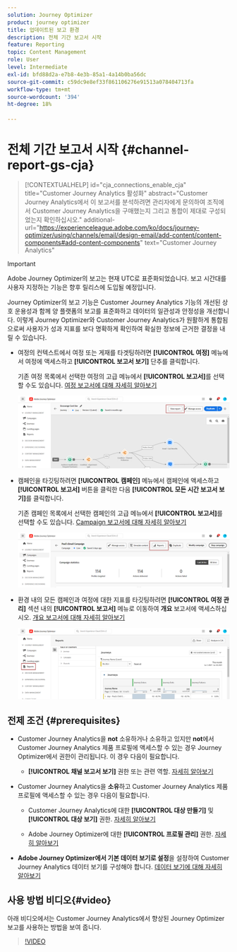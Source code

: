 ```yaml
---
solution: Journey Optimizer
product: journey optimizer
title: 업데이트된 보고 환경
description: 전체 기간 보고서 시작
feature: Reporting
topic: Content Management
role: User
level: Intermediate
exl-id: bfd88d2a-e7b8-4e3b-85a1-4a14b0ba56dc
source-git-commit: c59dc9e8ef33f861106276e91513a078404713fa
workflow-type: tm+mt
source-wordcount: '394'
ht-degree: 18%

---
```


# 전체 기간 보고서 시작 {#channel-report-gs-cja}

>[!CONTEXTUALHELP]
>id="cja_connections_enable_cja"
>title="Customer Journey Analytics 활성화"
>abstract="Customer Journey Analytics에서 이 보고서를 분석하려면 관리자에게 문의하여 조직에서 Customer Journey Analytics을 구매했는지 그리고 통합이 제대로 구성되었는지 확인하십시오."
>additional-url="https://experienceleague.adobe.com/ko/docs/journey-optimizer/using/channels/email/design-email/add-content/content-components#add-content-components" text="Customer Journey Analytics"

>[!IMPORTANT]
>
>Adobe Journey Optimizer의 보고는 현재 UTC로 표준화되었습니다. 보고 시간대를 사용자 지정하는 기능은 향후 릴리스에 도입될 예정입니다.

Journey Optimizer의 보고 기능은 Customer Journey Analytics 기능의 개선된 상호 운용성과 함께 양 플랫폼의 보고를 표준화하고 데이터의 일관성과 안정성을 개선합니다. 이렇게 Journey Optimizer와 Customer Journey Analytics가 원활하게 통합됨으로써 사용자가 성과 지표를 보다 명확하게 확인하여 확실한 정보에 근거한 결정을 내릴 수 있습니다.

* 여정의 컨텍스트에서 여정 또는 게재를 타겟팅하려면 **[!UICONTROL 여정]** 메뉴에서 여정에 액세스하고 **[!UICONTROL 보고서 보기]** 단추를 클릭합니다.

  기존 여정 목록에서 선택한 여정의 고급 메뉴에서 **[!UICONTROL 보고서]**&#x200B;를 선택할 수도 있습니다. [여정 보고서에 대해 자세히 알아보기](journey-global-report-cja.md)

  ![](assets/gs-cja-report-3.png)

* 캠페인을 타깃팅하려면 **[!UICONTROL 캠페인]** 메뉴에서 캠페인에 액세스하고 **[!UICONTROL 보고서]** 버튼을 클릭한 다음 **[!UICONTROL 모든 시간 보고서 보기]**&#x200B;를 클릭합니다.

  기존 캠페인 목록에서 선택한 캠페인의 고급 메뉴에서 **[!UICONTROL 보고서]**&#x200B;를 선택할 수도 있습니다. [Campaign 보고서에 대해 자세히 알아보기](campaign-global-report-cja.md)

  ![](assets/gs-cja-report-2.png)

* 환경 내의 모든 캠페인과 여정에 대한 지표를 타깃팅하려면 **[!UICONTROL 여정 관리]** 섹션 내의 **[!UICONTROL 보고서]** 메뉴로 이동하여 **개요** 보고서에 액세스하십시오. [개요 보고서에 대해 자세히 알아보기](channel-report-cja.md)

  ![](assets/gs-cja-report-1.png)

## 전제 조건 {#prerequisites}

* Customer Journey Analytics을 **not** 소유하거나 소유하고 있지만 **not**&#x200B;에서 Customer Journey Analytics 제품 프로필에 액세스할 수 있는 경우 Journey Optimizer에서 권한이 관리됩니다. 이 경우 다음이 필요합니다.

   * **[!UICONTROL 채널 보고서 보기]** 권한 또는 관련 역할. [자세히 알아보기](../administration/permissions.md)

* Customer Journey Analytics을 **소유**&#x200B;하고 Customer Journey Analytics 제품 프로필에 액세스할 수 있는 경우 다음이 필요합니다.

   * Customer Journey Analytics에 대한 **[!UICONTROL 대상 만들기]** 및 **[!UICONTROL 대상 보기]** 권한. [자세히 알아보기](https://experienceleague.adobe.com/ko/docs/analytics-platform/using/technotes/access-control)

   * Adobe Journey Optimizer에 대한 **[!UICONTROL 프로필 관리]** 권한. [자세히 알아보기](../administration/permissions.md)

* **Adobe Journey Optimizer에서 기본 데이터 보기로 설정**&#x200B;을 설정하여 Customer Journey Analytics 데이터 보기를 구성해야 합니다. [데이터 보기에 대해 자세히 알아보기](https://experienceleague.adobe.com/ko/docs/analytics-platform/using/cja-dataviews/create-dataview)

## 사용 방법 비디오{#video}

아래 비디오에서는 Customer Journey Analytics에서 향상된 Journey Optimizer 보고를 사용하는 방법을 보여 줍니다.

>[!VIDEO](https://video.tv.adobe.com/v/3430413)